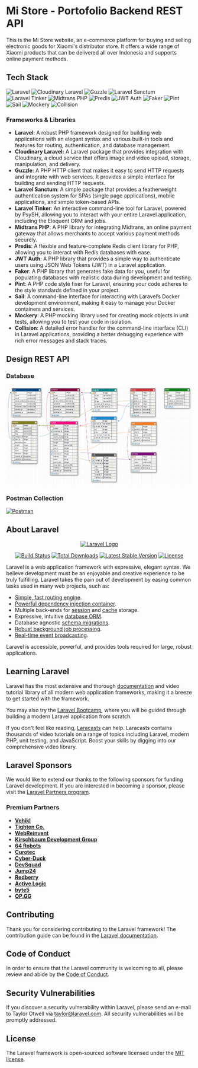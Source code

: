 # Mi Store - Portofolio Backend REST API

This is the Mi Store website, an e-commerce platform for buying and selling electronic goods for Xiaomi's distributor store. It offers a wide range of Xiaomi products that can be delivered all over Indonesia and supports online payment methods.

## Tech Stack

![Laravel](https://img.shields.io/badge/laravel-framework-FF2D20?style=for-the-badge&logo=laravel&logoColor=white)
![Cloudinary Laravel](https://img.shields.io/badge/cloudinary--laravel-library-0054A6?style=for-the-badge&logo=cloudinary&logoColor=white)
![Guzzle](https://img.shields.io/badge/guzzle-library-6E9FCA?style=for-the-badge&logo=guzzle&logoColor=white)
![Laravel Sanctum](https://img.shields.io/badge/laravel%20sanctum-library-FF2D20?style=for-the-badge&logo=laravel&logoColor=white)
![Laravel Tinker](https://img.shields.io/badge/laravel%20tinker-library-FF2D20?style=for-the-badge&logo=laravel&logoColor=white)
![Midtrans PHP](https://img.shields.io/badge/midtrans%20php-library-009CDE?style=for-the-badge&logo=midtrans&logoColor=white)
![Predis](https://img.shields.io/badge/predis-library-44A833?style=for-the-badge&logo=redis&logoColor=white)
![JWT Auth](https://img.shields.io/badge/jwt%20auth-library-000000?style=for-the-badge&logo=json-web-tokens&logoColor=white)
![Faker](https://img.shields.io/badge/faker-library-EF5B0C?style=for-the-badge&logo=faker&logoColor=white)
![Pint](https://img.shields.io/badge/pint-tool-9B0E55?style=for-the-badge&logo=pint&logoColor=white)
![Sail](https://img.shields.io/badge/sail-tool-1D6294?style=for-the-badge&logo=laravel&logoColor=white)
![Mockery](https://img.shields.io/badge/mockery-library-7A41BD?style=for-the-badge&logo=mockery&logoColor=white)
![Collision](https://img.shields.io/badge/collision-library-1F7F8D?style=for-the-badge&logo=collision&logoColor=white)

### Frameworks & Libraries

- **Laravel**: A robust PHP framework designed for building web applications with an elegant syntax and various built-in tools and features for routing, authentication, and database management.
- **Cloudinary Laravel:** A Laravel package that provides integration with Cloudinary, a cloud service that offers image and video upload, storage, manipulation, and delivery.
- **Guzzle**: A PHP HTTP client that makes it easy to send HTTP requests and integrate with web services. It provides a simple interface for building and sending HTTP requests.
- **Laravel Sanctum**: A simple package that provides a featherweight authentication system for SPAs (single page applications), mobile applications, and simple token-based APIs.
- **Laravel Tinker**: An interactive command-line tool for Laravel, powered by PsySH, allowing you to interact with your entire Laravel application, including the Eloquent ORM and jobs.
- **Midtrans PHP**: A PHP library for integrating Midtrans, an online payment gateway that allows merchants to accept various payment methods securely.
- **Predis**: A flexible and feature-complete Redis client library for PHP, allowing you to interact with Redis databases with ease.
- **JWT Auth**: A PHP library that provides a simple way to authenticate users using JSON Web Tokens (JWT) in a Laravel application.
- **Faker**: A PHP library that generates fake data for you, useful for populating databases with realistic data during development and testing.
- **Pint**: A PHP code style fixer for Laravel, ensuring your code adheres to the style standards defined in your project.
- **Sail**: A command-line interface for interacting with Laravel’s Docker development environment, making it easy to manage your Docker containers and services.
- **Mockery**: A PHP mocking library used for creating mock objects in unit tests, allowing you to test your code in isolation.
- **Collision**: A detailed error handler for the command-line interface (CLI) in Laravel applications, providing a better debugging experience with rich error messages and stack traces.

## Design REST API
### Database
![Database](./screenshots/database.png)

### Postman Collection
[![Postman](https://img.shields.io/badge/Postman-FF6C37?style=for-the-badge&logo=postman&logoColor=white)](https://documenter.getpostman.com/view/24645591/2sA3kUJ345)

## About Laravel

<p align="center"><a href="https://laravel.com" target="_blank"><img src="https://raw.githubusercontent.com/laravel/art/master/logo-lockup/5%20SVG/2%20CMYK/1%20Full%20Color/laravel-logolockup-cmyk-red.svg" width="400" alt="Laravel Logo"></a></p>

<p align="center">
<a href="https://github.com/laravel/framework/actions"><img src="https://github.com/laravel/framework/workflows/tests/badge.svg" alt="Build Status"></a>
<a href="https://packagist.org/packages/laravel/framework"><img src="https://img.shields.io/packagist/dt/laravel/framework" alt="Total Downloads"></a>
<a href="https://packagist.org/packages/laravel/framework"><img src="https://img.shields.io/packagist/v/laravel/framework" alt="Latest Stable Version"></a>
<a href="https://packagist.org/packages/laravel/framework"><img src="https://img.shields.io/packagist/l/laravel/framework" alt="License"></a>
</p>

Laravel is a web application framework with expressive, elegant syntax. We believe development must be an enjoyable and creative experience to be truly fulfilling. Laravel takes the pain out of development by easing common tasks used in many web projects, such as:

- [Simple, fast routing engine](https://laravel.com/docs/routing).
- [Powerful dependency injection container](https://laravel.com/docs/container).
- Multiple back-ends for [session](https://laravel.com/docs/session) and [cache](https://laravel.com/docs/cache) storage.
- Expressive, intuitive [database ORM](https://laravel.com/docs/eloquent).
- Database agnostic [schema migrations](https://laravel.com/docs/migrations).
- [Robust background job processing](https://laravel.com/docs/queues).
- [Real-time event broadcasting](https://laravel.com/docs/broadcasting).

Laravel is accessible, powerful, and provides tools required for large, robust applications.

## Learning Laravel

Laravel has the most extensive and thorough [documentation](https://laravel.com/docs) and video tutorial library of all modern web application frameworks, making it a breeze to get started with the framework.

You may also try the [Laravel Bootcamp](https://bootcamp.laravel.com), where you will be guided through building a modern Laravel application from scratch.

If you don't feel like reading, [Laracasts](https://laracasts.com) can help. Laracasts contains thousands of video tutorials on a range of topics including Laravel, modern PHP, unit testing, and JavaScript. Boost your skills by digging into our comprehensive video library.

## Laravel Sponsors

We would like to extend our thanks to the following sponsors for funding Laravel development. If you are interested in becoming a sponsor, please visit the [Laravel Partners program](https://partners.laravel.com).

### Premium Partners

- **[Vehikl](https://vehikl.com/)**
- **[Tighten Co.](https://tighten.co)**
- **[WebReinvent](https://webreinvent.com/)**
- **[Kirschbaum Development Group](https://kirschbaumdevelopment.com)**
- **[64 Robots](https://64robots.com)**
- **[Curotec](https://www.curotec.com/services/technologies/laravel/)**
- **[Cyber-Duck](https://cyber-duck.co.uk)**
- **[DevSquad](https://devsquad.com/hire-laravel-developers)**
- **[Jump24](https://jump24.co.uk)**
- **[Redberry](https://redberry.international/laravel/)**
- **[Active Logic](https://activelogic.com)**
- **[byte5](https://byte5.de)**
- **[OP.GG](https://op.gg)**

## Contributing

Thank you for considering contributing to the Laravel framework! The contribution guide can be found in the [Laravel documentation](https://laravel.com/docs/contributions).

## Code of Conduct

In order to ensure that the Laravel community is welcoming to all, please review and abide by the [Code of Conduct](https://laravel.com/docs/contributions#code-of-conduct).

## Security Vulnerabilities

If you discover a security vulnerability within Laravel, please send an e-mail to Taylor Otwell via [taylor@laravel.com](mailto:taylor@laravel.com). All security vulnerabilities will be promptly addressed.

## License

The Laravel framework is open-sourced software licensed under the [MIT license](https://opensource.org/licenses/MIT).
